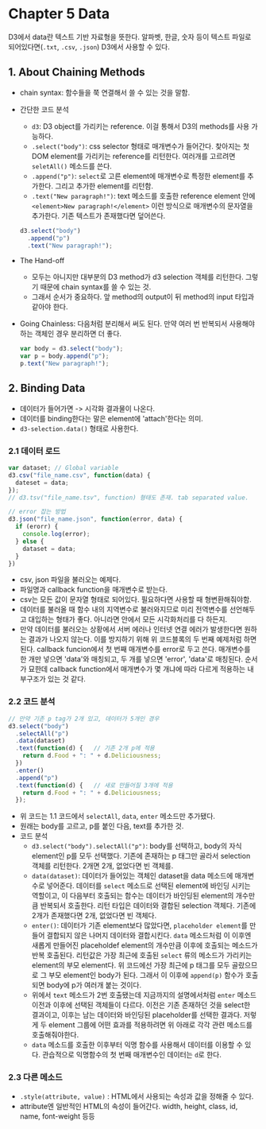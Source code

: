 # Chapter 5 Data

D3에서 data란 텍스트 기반 자료형을 뜻한다. 알파벳, 한글, 숫자 등이 텍스트 파일로 되어있다면(`.txt`, `.csv`, `.json`) D3에서 사용할 수 있다.

## 1. About Chaining Methods

- chain syntax: 함수들을 쭉 연결해서 쓸 수 있는 것을 말함.
- 간단한 코드 분석
    + `d3`: D3 object를 가리키는 reference. 이걸 통해서 D3의 methods를 사용 가능하다.
    + `.select("body")`: css selector 형태로 매개변수가 들어간다. 찾아지는 첫 DOM element를 가리키는 reference를 리턴한다. 여러개를 고르려면 `seletAll()` 메소드를 쓴다.
    + `.append("p")`: `select`로 고른 element에 매개변수로 특정한 element를 추가한다. 그리고 추가한 element를 리턴함.
    + `.text("New paragraph!")`: text 메소드를 호출한 reference element 안에 `<element>New paragraph!</element>` 이런 방식으로 매개변수의 문자열을 추가한다. 기존 텍스트가 존재했다면 덮어쓴다.

    ```js
    d3.select("body")
      .append("p")
      .text("New paragraph!");
    ```

- The Hand-off
    + 모두는 아니지만 대부분의 D3 method가 d3 selection 객체를 리턴한다. 그렇기 때문에 chain syntax를 쓸 수 있는 것.
    + 그래서 순서가 중요하다. 앞 method의 output이 뒤 method의 input 타입과 같아야 한다.
- Going Chainless: 다음처럼 분리해서 써도 된다. 만약 여러 번 반복되서 사용해야하는 객체인 경우 분리하면 더 좋다.

    ```js
    var body = d3.select("body");
    var p = body.append("p");
    p.text("New paragraph!");
    ```

## 2. Binding Data

- 데이터가 들어가면 -> 시각화 결과물이 나온다.
- 데이터를 binding한다는 말은 element에 'attach'한다는 의미.
- `d3-selection.data()` 형태로 사용한다.

### 2.1 데이터 로드

```js
var dataset; // Global variable
d3.csv("file_name.csv", function(data) {
  dateset = data;
});
// d3.tsv("file_name.tsv", function) 형태도 존재. tab separated value.

// error 잡는 방법
d3.json("file_name.json", function(error, data) {
  if (erorr) {
    console.log(error);
  } else {
    dataset = data;
  }
})
```

- csv, json 파일을 불러오는 예제다.
- 파일명과 callback function을 매개변수로 받는다.
- csv는 모든 값이 문자열 형태로 되어있다. 필요하다면 사용할 때 형변환해줘야함.
- 데이터를 불러올 때 함수 내의 지역변수로 불러와지므로 미리 전역변수를 선언해두고 대입하는 형태가 좋다. 아니라면 안에서 모든 시각화처리를 다 하든지.
- 만약 데이터를 불러오는 상황에서 서버 에러나 인터넷 연결 에러가 발생한다면 원하는 결과가 나오지 않는다. 이를 방지하기 위해 위 코드블록의 두 번째 예제처럼 하면 된다. callback funcion에서 첫 번째 매개변수를 error로 두고 쓴다. 매개변수를 한 개만 넣으면 'data'와 매칭되고, 두 개를 넣으면 'error', 'data'로 매칭된다. 순서가 묘한데 callback function에서 매개변수가 몇 개냐에 따라 다르게 적용하는 내부구조가 있는 것 같다.

### 2.2 코드 분석

```js
// 만약 기존 p tag가 2개 있고, 데이터가 5개인 경우
d3.select("body")
  .selectAll("p")
  .data(dataset)
  .text(function(d) {   // 기존 2개 p에 적용
    return d.Food + ": " + d.Deliciousness;
  })
  .enter()
  .append("p")
  .text(function(d) {   // 새로 만들어질 3개에 적용
    return d.Food + ": " + d.Deliciousness;
  });
```

- 위 코드는 1.1 코드에서 `selectAll`, `data`, `enter` 메소드만 추가됐다.
- 원래는 body를 고르고, p를 붙인 다음, text를 추가한 것.
- 코드 분석
    + `d3.select("body").selectAll("p")`: body를 선택하고, body의 자식 element인 p를 모두 선택했다. 기존에 존재하는 p 태그만 골라서 selection 객체를 리턴한다. 2개면 2개, 없었다면 빈 객체를.
    + `data(dataset)`: 데이터가 들어있는 객체인 dataset을 data 메소드에 매개변수로 넣어준다. 데이터를 `select` 메소드로 선택된 element에 바인딩 시키는 역할이고, 이 다음부터 호출되는 함수는 데이터가 바인딩된 element의 개수만큼 반복되서 호출한다. 리턴 타입은 데이터와 결합된 selection 객체다. 기존에 2개가 존재했다면 2개, 없었다면 빈 객체다.
    + `enter()`: 데이터가 기존 element보다 많았다면, `placeholder element`를 만들어 결합되지 않은 나머지 데이터와 결합시킨다. `data` 메소드처럼 이 이후엔 새롭게 만들어진 placeholdef element의 개수만큼 이후에 호출되는 메소드가 반복 호출된다. 리턴값은 가장 최근에 호출된 `select` 류의 메소드가 가리키는 element의 부모 element다. 위 코드에선 가장 최근에 p 태그를 모두 골랐으므로 그 부모 element인 body가 된다. 그래서 이 이후에 `append(p)` 함수가 호출되면 body에 p가 여러개 붙는 것이다.
    + 위에서 `text` 메소드가 2번 호출됐는데 지금까지의 설명에서처럼 `enter` 메소드 이전과 이후에 선택된 객체들이 다르다. 이전은 기존 존재하던 것을 select한 결과이고, 이후는 남는 데이터와 바인딩된 placeholder를 선택한 결과다. 저렇게 두 element 그룹에 어떤 효과를 적용하려면 위 아래로 각각 관련 메소드를 호출해줘야한다.
    + `data` 메소드를 호출한 이후부터 익명 함수를 사용해서 데이터를 이용할 수 있다. 관습적으로 익명함수의 첫 번째 매개변수인 데이터는 `d`로 한다.

### 2.3 다른 메소드

- `.style(attribute, value)` : HTML에서 사용되는 속성과 값을 정해줄 수 있다.
- attribute엔 일반적인 HTML의 속성이 들어간다. width, height, class, id, name, font-weight 등등
